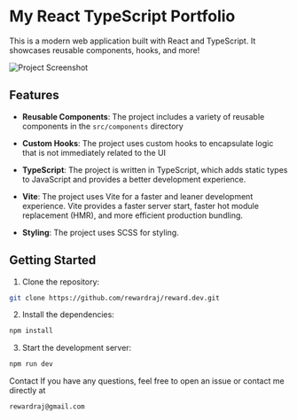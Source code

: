 # My React TypeScript Portfolio

This is a modern web application built with React and TypeScript. It showcases reusable components, hooks, and more!

![Project Screenshot](./screenshot.png)

## Features

- **Reusable Components**: The project includes a variety of reusable components in the `src/components` directory

- **Custom Hooks**: The project uses custom hooks to encapsulate logic that is not immediately related to the UI

- **TypeScript**: The project is written in TypeScript, which adds static types to JavaScript and provides a better development experience.

- **Vite**: The project uses Vite for a faster and leaner development experience. Vite provides a faster server start, faster hot module replacement (HMR), and more efficient production bundling.

- **Styling**: The project uses SCSS for styling.

## Getting Started

1. Clone the repository:

```sh
git clone https://github.com/rewardraj/reward.dev.git
```

2. Install the dependencies:

```sh
npm install
```

3. Start the development server:

```sh
npm run dev
```

Contact
If you have any questions, feel free to open an issue or contact me directly at

```
rewardraj@gmail.com
```
